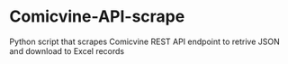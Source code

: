 # Comicvine-API-scrape
Python script that scrapes Comicvine REST API endpoint to retrive JSON and download to Excel records
